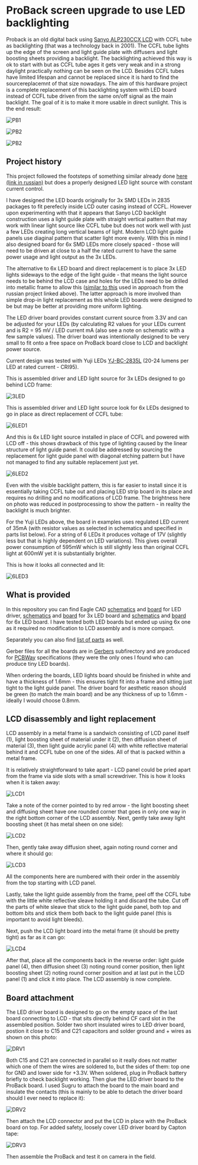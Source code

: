 # ProBack screen upgrade to use LED backlighting

Proback is an old digital back using [Sanyo ALP230CCX LCD](Ref/ALP230CCX.pdf) with CCFL tube as backlighting (that was a technology back in 2001). The CCFL tube lights up the edge of the screen and light guide plate with diffusers and light boosting sheets providing a backlight. The backlighting achieved this way is ok to start with but as CCFL tube ages it gets very weak and in a strong daylight practically nothing can be seen on the LCD. Besides CCFL tubes have limited lifespan and cannot be replaced since it is hard to find the sourcereplacemnt of that size nowadays. The aim of this hardware project is a complete replacement of this backlighting system with LED board instead of CCFL tube driven from the same on/off signal as the main backlight. The goal of it is to make it more usable in direct sunlight. This is the end result:

![PB1](Ref/PB-230713-003.jpg)

![PB2](Ref/PB-230713-004.jpg)

![PB2](Ref/PB-230713-002.jpg)

## Project history

This project followed the footsteps of something similar already done [here (link in russian)](https://web.archive.org/web/20171017015512/http://wowcamera.info/viewtopic.php?f=18&t=815&sid=7ef8761ab0095eecd0e935a0096e5fdd&start=740) but does a properly designed LED light source with constant current control.

I have designed the LED boards originally for 3x SMD LEDs in 2835 packages to fit perefecly inside LCD outer casing instead of CCFL. However upon experimenting with that it appears that Sanyo LCD backlight construction uses a light guide plate with straight vertical pattern that may work with linear light source like CCFL tube but does not work well with just a few LEDs creating long vertical beams of light. Modern LCD light guide panels use diaginal pattern that scatter light more evenly. With this in mind I also designed board for 6x SMD LEDs more closely spaced - those will need to be driven at close to a half the rated current to have the same power usage and light output as the 3x LEDs.

The alternative to 6x LED board and direct replacement is to place 3x LED lights sideways to the edge of the light guide - that means the light source needs to be behind the LCD case and holes for the LEDs need to be drilled into metallic frame to allow this ([similar to this](https://web.archive.org/web/20171021101310if_/http://wowcamera.info/download/file.php?id=11161&sid=97ba8f0b739cfa263edd7aab8cd7707e) used in approach from the russian project linked above). The latter approach is more involved than simple drop-in light replacement as this whole LED boards were designed to be but may be better at providing more uniform lighting.

The LED driver board provides constant current source from 3.3V and can be adjusted for your LEDs (by calculating R2 values for your LEDs current and is R2 = 95 mV / LED current mA (also see a note on schematic with a few sample values). The driver board was intentionally designed to be very small to fit onto a free space on ProBack board close to LCD and backlight power source.

Current design was tested with Yuji LEDs [YJ-BC-2835L](https://www.yujiintl.com/bc-2835l-0-2w/) (20-24 lumens per LED at rated current - CRI95).

This is assembled driver and LED light source for 3x LEDs designed to go behind LCD frame:

![3LED](Ref/LED-230708-003.jpg)

This is assembled driver and LED light source look for 6x LEDs designed to go in place as direct replacement of CCFL tube:

![6LED1](Ref/LED-230708-001.jpg)

And this is 6x LED light source installed in place of CCFL and powered with LCD off - this shows drawback of this type of lighting caused by the linear structure of light guide panel. It could be addressed by sourcing the replacement for light guide panel with diagonal etching pattern but I have not managed to find any suitable replacement just yet.

![6LED2](Ref/LED-230708-002.jpg)

Even with the visible backlight pattern, this is far easier to install since it is essentially taking CCFL tube out and placing LED strip board in its place and requires no drilling and no modifications of LCD frame. The brightness here on photo was reduced in postprocessing to show the pattern - in reality the backlight is much brighter.

For the Yuji LEDs above, the board in examples uses regulated LED current of 35mA (with resistor values as selected in schematics and specified in parts list below). For a string of 6 LEDs it produces voltage of 17V (slightly less but that is highly dependent on LED variations). This gives overall power consumption of 595mW which is still slightly less than original CCFL light at 600mW yet it is substantially brighter.

This is how it looks all connected and lit:

![6LED3](Ref/LED-230712-001.jpg)

## What is provided

In this repository you can find Eagle CAD [schematics](LED_Driver_Separate.sch) and [board](LED_Driver_Separate.brd) for LED driver, [schematics](3xLED_Panel.sch) and [board](3xLED_Panel.brd) for 3x LED board and [schematics](6xLED_Panel.sch) and [board](6xLED_Panel.brd) for 6x LED board. I have tested both LED boards but ended up using 6x one as it required no modification to LCD assembly and is more compact.

Separately you can also find [list of parts](BOM.csv) as well.

Gerber files for all the boards are in [Gerbers](Gerbers) subfirectory and are produced for [PCBWay](https://www.pcbway.com/) specifications (they were the only ones I found who can produce tiny LED boards).

When ordering the boards, LED lights board should be finished in white and have a thickness of 1.6mm - this ensures tight fit into a frame and sitting just tight to the light guide panel. The driver board for aesthetic reason should be green (to match the main board) and be any thickness of up to 1.6mm - ideally I would choose 0.8mm.

## LCD disassembly and light replacement

LCD assembly in a metal frame is a sandwich consisting of LCD panel itself (1), light boosting sheet of material under it (2), then diffusion sheet of material (3), then light guide acrylic panel (4) with white reflective material behind it and CCFL tube on one of the sides. All of that is packed within a metal frame.

It is relatively straightforward to take apart - LCD panel could be pried apart from the frame via side slots with a small screwdriver. This is how it looks when it is taken away:

![LCD1](Ref/LED-230712-005.jpg)

Take a note of the corner pointed to by red arrow - the light boosting sheet and diffusing sheet have one rounded corner that goes in only one way in the right bottom corner of the LCD assembly. Next, gently take away light boosting sheet (it has metal sheen on one side):

![LCD2](Ref/LED-230712-004.jpg)

Then, gently take away diffusion sheet, again noting round corner and where it should go:

![LCD3](Ref/LED-230712-003.jpg)

All the components here are numbered with their order in the assembly from the top starting with LCD panel.

Lastly, take the light guide assembly from the frame, peel off the CCFL tube with the little white reflective sleave holding it and discard the tube. Cut off the parts of white sleave that stick to the light guide panel, both top and bottom bits and stick them both back to the light guide panel (this is important to avoid light bleeds).

Next, push the LCD light board into the metal frame (it should be pretty tight) as far as it can go:

![LCD4](Ref/LED-230712-002.jpg)

After that, place all the components back in the reverse order: light guide panel (4), then diffusion sheet (3) noting round corner position, then light boosting sheet (2) noting round corner position and at last put in the LCD panel (1) and click it into place. The LCD assembly is now complete.

## Board attachment

The LED driver board is designed to go on the empty space of the last board connecting to LCD - that sits directly behind CF card slot in the assembled position. Solder two short insulated wires to LED driver board, postion it close to C15 and C21 capacitors and solder ground and + wires as shown on this photo:

![DRV1](Ref/LED-230712-006.jpg)

Both C15 and C21 are connected in parallel so it really does not matter which one of them the wires are soldered to, but the sides of them: top one for GND and lower side for +3.3V. When soldered, plug in ProBack battery briefly to check backlight working. Then glue the LED driver board to the ProBack board. I used Sugru to attach the board to the main board and insulate the contacts (this is mainly to be able to detach the driver board should I ever need to replace it):

![DRV2](Ref/LED-230713-001.jpg)

Then attach the LCD connector and put the LCD in place with the ProBack board on top. For added safety, loosely cover LED driver board by Capton tape:

![DRV3](Ref/LED-230713-002.jpg)

Then assemble the ProBack and test it on camera in the field.


